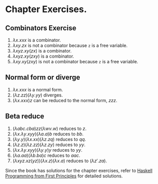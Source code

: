 # Chapter Exercises.

## Combinators Exercise

1. $\lambda x.xxx$ is a combinator.
2. $\lambda xy.zx$ is not a combinator because `z` is a free variable.
3. $\lambda xyz.xy(zx)$ is a combinator.
4. $\lambda xyz.xy(zxy)$ is a combinator.
5. $\lambda xy.xy(zxy)$ is not a combinator because `z` is a free variable.

## Normal form or diverge

1. $\lambda x.xxx$ is a normal form.
2. $(\lambda z.zz)(\lambda y.yy)$ diverges.
3. $(\lambda x.xxx)z$ can be reduced to the normal form, $zzz$.

## Beta reduce

1. $(\lambda abc.cba)zz(\lambda wv.w)$  reduces to $z$.
2. $(\lambda x . \lambda y .xyy)(\lambda a.a)b$  reduces to $bb$.
3. $(\lambda y .y)(\lambda x.xx)(\lambda z.zq)$  reduces to $qq$.
4. $(\lambda z.z)(\lambda z.zz)(\lambda z.zy)$  reduces to $yy$.
5. $(\lambda x. \lambda y.xyy)(\lambda y.y)y$  reduces to $yy$.
6. $(\lambda a.aa)(\lambda b.ba)c$  reduces to $aac$.
7. $(\lambda xyz.xz(yz))(\lambda x.z)(\lambda x.a)$  reduces to $(\lambda z'.za)$.

Since the book has solutions for the chapter exercises, refer to [Haskell Programming from First Principles](http://haskellbook.com/) for detailed solutions.
